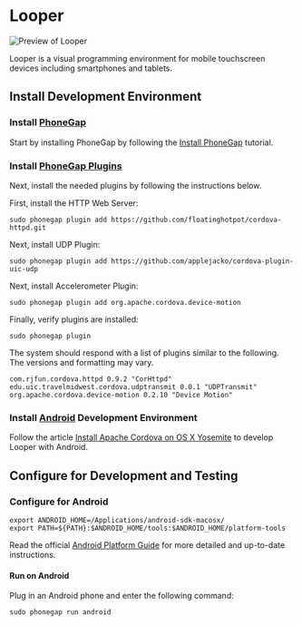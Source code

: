 # Looper

![Preview of Looper](https://raw.githubusercontent.com/mokogobo/looper-app/master/Preview.png)

Looper is a visual programming environment for mobile touchscreen devices including smartphones and tablets.

## Install Development Environment

### Install [PhoneGap](http://phonegap.com/)

Start by installing PhoneGap by following the [Install PhoneGap](http://phonegap.com/install/) tutorial.

### Install [PhoneGap Plugins](http://plugins.cordova.io/#/)

Next, install the needed plugins by following the instructions below.

First, install the HTTP Web Server:

	sudo phonegap plugin add https://github.com/floatinghotpot/cordova-httpd.git

Next, install UDP Plugin:

	sudo phonegap plugin add https://github.com/applejacko/cordova-plugin-uic-udp

Next, install Accelerometer Plugin:

	sudo phonegap plugin add org.apache.cordova.device-motion

Finally, verify plugins are installed:

	sudo phonegap plugin

The system should respond with a list of plugins similar to the following. The versions and formatting may vary.

	com.rjfun.cordova.httpd 0.9.2 "CorHttpd"
	edu.uic.travelmidwest.cordova.udptransmit 0.0.1 "UDPTransmit"
	org.apache.cordova.device-motion 0.2.10 "Device Motion"

### Install [Android](http://phonegap.com/) Development Environment

Follow the article [Install Apache Cordova on OS X Yosemite](http://whatdafox.com/install-apache-cordova-on-os-x-yosemite/) to develop Looper with Android.

## Configure for Development and Testing

### Configure for Android

    export ANDROID_HOME=/Applications/android-sdk-macosx/
    export PATH=${PATH}:$ANDROID_HOME/tools:$ANDROID_HOME/platform-tools

Read the official [Android Platform Guide](https://cordova.apache.org/docs/en/4.0.0/guide_platforms_android_index.md.html) for more detailed and up-to-date instructions.

#### Run on Android

Plug in an Android phone and enter the following command:

    sudo phonegap run android